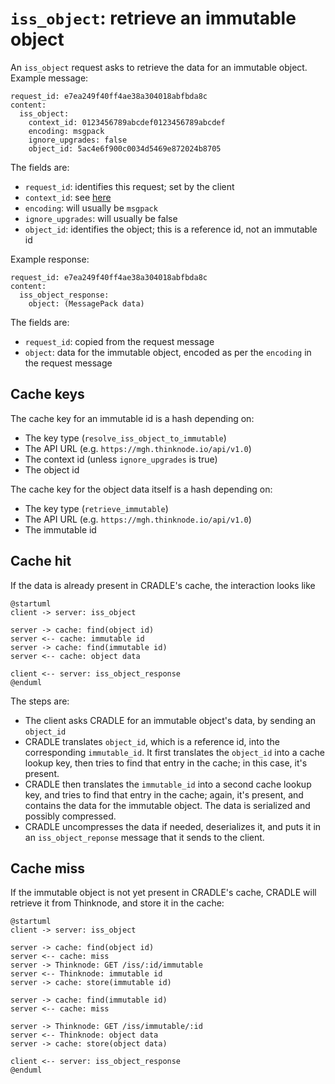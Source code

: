 # `iss_object`: retrieve an immutable object
An `iss_object` request asks to retrieve the data for an immutable object. Example message:

```
request_id: e7ea249f40ff4ae38a304018abfbda8c
content:
  iss_object:
	context_id: 0123456789abcdef0123456789abcdef
	encoding: msgpack
	ignore_upgrades: false
	object_id: 5ac4e6f900c0034d5469e872024b8705
```

The fields are:

* `request_id`: identifies this request; set by the client
* `context_id`: see [here](data.md)
* `encoding`: will usually be `msgpack`
* `ignore_upgrades`: will usually be false
* `object_id`: identifies the object; this is a reference id, not an immutable id

Example response:

```
request_id: e7ea249f40ff4ae38a304018abfbda8c
content:
  iss_object_response:
    object: (MessagePack data)
```

The fields are:

* `request_id`: copied from the request message
* `object`: data for the immutable object, encoded as per the `encoding` in the request message


## Cache keys
The cache key for an immutable id is a hash depending on:

* The key type (`resolve_iss_object_to_immutable`)
* The API URL (e.g. `https://mgh.thinknode.io/api/v1.0`)
* The context id (unless `ignore_upgrades` is true)
* The object id

The cache key for the object data itself is a hash depending on:

* The key type (`retrieve_immutable`)
* The API URL (e.g. `https://mgh.thinknode.io/api/v1.0`)
* The immutable id


## Cache hit
If the data is already present in CRADLE's cache, the interaction looks like

```plantuml
@startuml
client -> server: iss_object

server -> cache: find(object id)
server <-- cache: immutable id
server -> cache: find(immutable id)
server <-- cache: object data

client <-- server: iss_object_response
@enduml
```

The steps are:

* The client asks CRADLE for an immutable object's data, by sending an `object_id`
* CRADLE translates `object_id`, which is a reference id, into the corresponding `immutable_id`.
  It first translates the `object_id` into a cache lookup key, then tries to find that entry in the cache;
  in this case, it's present.
* CRADLE then translates the `immutable_id` into a second cache lookup key, and tries to find that entry in the cache;
  again, it's present, and contains the data for the immutable object. The data is serialized and possibly compressed.
* CRADLE uncompresses the data if needed, deserializes it, and puts it in an `iss_object_reponse` message
  that it sends to the client.

## Cache miss
If the immutable object is not yet present in CRADLE's cache, CRADLE will retrieve it from Thinknode,
and store it in the cache:

```plantuml
@startuml
client -> server: iss_object

server -> cache: find(object id)
server <-- cache: miss
server -> Thinknode: GET /iss/:id/immutable
server <-- Thinknode: immutable id
server -> cache: store(immutable id)

server -> cache: find(immutable id)
server <-- cache: miss

server -> Thinknode: GET /iss/immutable/:id
server <-- Thinknode: object data
server -> cache: store(object data)

client <-- server: iss_object_response
@enduml
```
